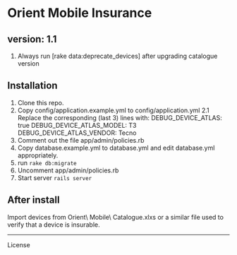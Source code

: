 Orient Mobile Insurance
========================

version: 1.1
------------
1. Always run [rake data:deprecate_devices] after upgrading catalogue version

Installation
------------

1. Clone this repo.
2. Copy config/application.example.yml to config/application.yml
  2.1 Replace the corresponding (last 3) lines with:
    DEBUG_DEVICE_ATLAS: true
    DEBUG_DEVICE_ATLAS_MODEL: T3
    DEBUG_DEVICE_ATLAS_VENDOR: Tecno
3. Comment out the file app/admin/policies.rb
4. Copy database.example.yml to database.yml and edit database.yml appropriately.
4. run ```rake db:migrate```
5. Uncomment app/admin/policies.rb
5. Start server ```rails server```

After install
--------------
Import devices from Orient\ Mobile\ Catalogue.xlxs or a similar file used to verify that a device is insurable.

________________________

License

